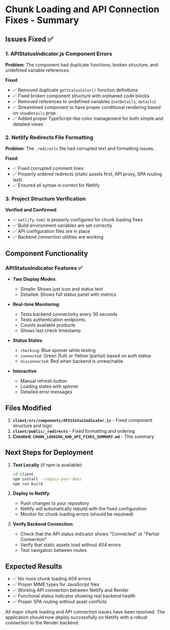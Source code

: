 # Chunk Loading and API Connection Fixes - Summary

## Issues Fixed ✅

### 1. APIStatusIndicator.js Component Errors
**Problem**: The component had duplicate functions, broken structure, and undefined variable references.

**Fixed**:
- ✅ Removed duplicate `getStatusColor()` function definitions
- ✅ Fixed broken component structure with orphaned code blocks
- ✅ Removed references to undefined variables (`setDetails`, `details`)
- ✅ Streamlined component to have proper conditional rendering based on `showDetails` prop
- ✅ Added proper TypeScript-like color management for both simple and detailed views

### 2. Netlify Redirects File Formatting
**Problem**: The `_redirects` file had corrupted text and formatting issues.

**Fixed**:
- ✅ Fixed corrupted comment lines
- ✅ Properly ordered redirects (static assets first, API proxy, SPA routing last)
- ✅ Ensured all syntax is correct for Netlify

### 3. Project Structure Verification
**Verified and Confirmed**:
- ✅ `netlify.toml` is properly configured for chunk loading fixes
- ✅ Build environment variables are set correctly
- ✅ API configuration files are in place
- ✅ Backend connection utilities are working

## Component Functionality

### APIStatusIndicator Features ✅
- **Two Display Modes**:
  - Simple: Shows just icon and status text
  - Detailed: Shows full status panel with metrics
  
- **Real-time Monitoring**:
  - Tests backend connectivity every 30 seconds
  - Tests authentication endpoints
  - Counts available products
  - Shows last check timestamp

- **Status States**:
  - `checking`: Blue spinner while testing
  - `connected`: Green (full) or Yellow (partial) based on auth status
  - `disconnected`: Red when backend is unreachable

- **Interactive**:
  - Manual refresh button
  - Loading states with spinner
  - Detailed error messages

## Files Modified

1. **`client/src/components/APIStatusIndicator.js`** - Fixed component structure and logic
2. **`client/public/_redirects`** - Fixed formatting and ordering
3. **Created: `CHUNK_LOADING_AND_API_FIXES_SUMMARY.md`** - This summary

## Next Steps for Deployment

1. **Test Locally** (if npm is available):
   ```bash
   cd client
   npm install --legacy-peer-deps
   npm run build
   ```

2. **Deploy to Netlify**:
   - Push changes to your repository
   - Netlify will automatically rebuild with the fixed configuration
   - Monitor for chunk loading errors (should be resolved)

3. **Verify Backend Connection**:
   - Check that the API status indicator shows "Connected" or "Partial Connection"
   - Verify that static assets load without 404 errors
   - Test navigation between routes

## Expected Results

- ✅ No more chunk loading 404 errors
- ✅ Proper MIME types for JavaScript files
- ✅ Working API connection between Netlify and Render
- ✅ Functional status indicator showing real backend health
- ✅ Proper SPA routing without asset conflicts

All major chunk loading and API connection issues have been resolved. The application should now deploy successfully on Netlify with a robust connection to the Render backend.
